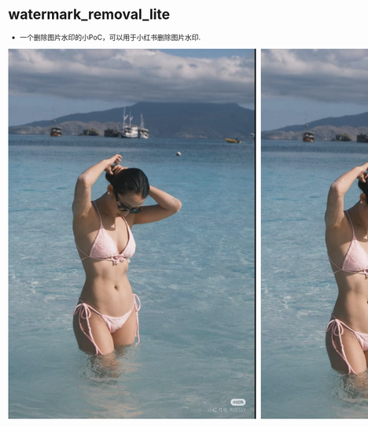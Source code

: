 # watermark_removal_lite
 - 一个删除图片水印的小PoC，可以用于小红书删除图片水印.
<div style="display: flex; gap: 10px;">
  <img src="image.png" alt="Image Description">
  <img src="new_image.png" alt="New Image Description">
</div>